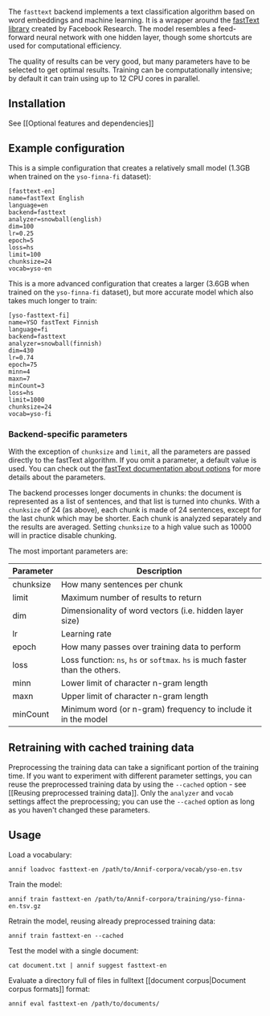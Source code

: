 The `fasttext` backend implements a text classification algorithm based on word embeddings and machine learning. It is a wrapper around the [fastText library](https://fasttext.cc/) created by Facebook Research. The model resembles a feed-forward neural network with one hidden layer, though some shortcuts are used for computational efficiency.

The quality of results can be very good, but many parameters have to be selected to get optimal results. Training can be computationally intensive; by default it can train using up to 12 CPU cores in parallel.

## Installation

See [[Optional features and dependencies]]

## Example configuration

This is a simple configuration that creates a relatively small model (1.3GB when trained on the `yso-finna-fi` dataset):

```
[fasttext-en]
name=fastText English
language=en
backend=fasttext
analyzer=snowball(english)
dim=100
lr=0.25
epoch=5
loss=hs
limit=100
chunksize=24
vocab=yso-en
```

This is a more advanced configuration that creates a larger (3.6GB when trained on the `yso-finna-fi` dataset), but more accurate model which also takes much longer to train:

```
[yso-fasttext-fi]
name=YSO fastText Finnish
language=fi
backend=fasttext
analyzer=snowball(finnish)
dim=430
lr=0.74
epoch=75
minn=4
maxn=7
minCount=3
loss=hs
limit=1000
chunksize=24
vocab=yso-fi
```

### Backend-specific parameters

With the exception of `chunksize` and `limit`, all the parameters are passed directly to the fastText algorithm. If you omit a parameter, a default value is used. You can check out the [fastText documentation about options](https://fasttext.cc/docs/en/options.html) for more details about the parameters.

The backend processes longer documents in chunks: the document is represented as a list of sentences, and that list is turned into chunks. With a `chunksize` of 24 (as above), each chunk is made of 24 sentences, except for the last chunk which may be shorter. Each chunk is analyzed separately and the results are averaged. Setting `chunksize` to a high value such as 10000 will in practice disable chunking.

The most important parameters are:

Parameter |  Description
-------- | --------------------------------------------------
chunksize | How many sentences per chunk
limit | Maximum number of results to return
dim | Dimensionality of word vectors (i.e. hidden layer size)
lr | Learning rate
epoch | How many passes over training data to perform
loss | Loss function: `ns`, `hs` or `softmax`. `hs` is much faster than the others.
minn | Lower limit of character n-gram length
maxn | Upper limit of character n-gram length
minCount | Minimum word (or n-gram) frequency to include it in the model

## Retraining with cached training data

Preprocessing the training data can take a significant portion of the training time. If you want to experiment with different parameter settings, you can reuse the preprocessed training data by using the `--cached` option - see [[Reusing preprocessed training data]]. Only the `analyzer` and `vocab` settings affect the preprocessing; you can use the `--cached` option as long as you haven't changed these parameters.

## Usage

Load a vocabulary:

    annif loadvoc fasttext-en /path/to/Annif-corpora/vocab/yso-en.tsv

Train the model:

    annif train fasttext-en /path/to/Annif-corpora/training/yso-finna-en.tsv.gz

Retrain the model, reusing already preprocessed training data:

    annif train fasttext-en --cached

Test the model with a single document:

    cat document.txt | annif suggest fasttext-en

Evaluate a directory full of files in fulltext [[document corpus|Document corpus formats]] format:

    annif eval fasttext-en /path/to/documents/